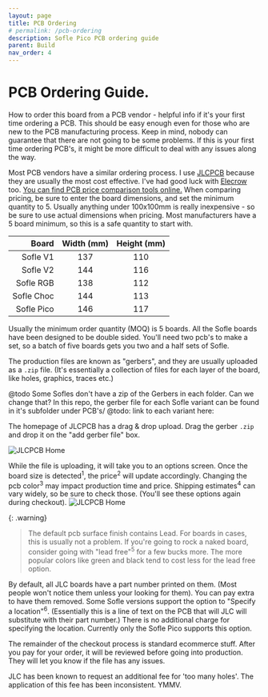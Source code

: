 ```yaml
---
layout: page
title: PCB Ordering
# permalink: /pcb-ordering
description: Sofle Pico PCB ordering guide
parent: Build
nav_order: 4
---
```


# PCB Ordering Guide.

How to order this board from a PCB vendor - helpful info if it's your first time ordering a PCB. This should be easy enough even for those who are new to the PCB manufacturing process. Keep in mind, nobody can guarantee that there are not going to be some problems. If this is your first time ordering PCB's, it might be more difficult to deal with any issues along the way.

Most PCB vendors have a similar ordering process. I use [JLCPCB](https://jlcpcb.com/) because they are usually the most cost effective. I've had good luck with [Elecrow](https://www.elecrow.com/) too. [You can find PCB price comparison tools online.](https://pcbshopper.com/) When comparing pricing, be sure to enter the board dimensions, and set the minimum quantity to 5. Usually anything under 100x100mm is really inexpensive - so be sure to use actual dimensions when pricing. Most manufacturers have a 5 board minimum, so this is a safe quantity to start with.

| Board    |Width (mm)|Height (mm)|
|    ----: |  :----:  |  :----:   |
|Sofle V1  |137       |110        |
|Sofle V2  |144       |116        |
|Sofle RGB |138       |112        |
|Sofle Choc|144       |113        |
|Sofle Pico|146       |117        | 
 
Usually the minimum order quantity (MOQ) is 5 boards. All the Sofle boards have been designed to be double sided. You'll need two pcb's to make a set, so a batch of five boards gets you two and a half sets of Sofle.

The production files are known as "gerbers", and they are usually uploaded as a `.zip` file. (It's essentially a collection of files for each layer of the board, like holes, graphics, traces etc.) 

@todo Some Sofles don't have a zip of the Gerbers in each folder. Can we change that?
In this repo, the gerber file for each Sofle variant can be found in it's subfolder under PCB's/
@todo: link to each variant here:

The homepage of JLCPCB has a drag & drop upload. Drag the gerber `.zip` and drop it on the "add gerber file" box.

![JLCPCB Home](/images/ordering_guide/JLCPCB_Ordering_1.png)

While the file is uploading, it will take you to an options screen. Once the board size is detected<sup>1</sup>, the price<sup>2</sup> will update accordingly.
Changing the pcb color<sup>3</sup> may impact production time and price.
Shipping estimates<sup>4</sup> can vary widely, so be sure to check those. (You'll see these options again during checkout).
![JLCPCB Home](/images/ordering_guide/JLCPCB_Ordering_2.png)

{: .warning}
> The default pcb surface finish contains Lead. For boards in cases, this is usually not a problem. If you're going to rock a naked board, consider going with "lead free"<sup>5</sup> for a few bucks more. The more popular colors like green and black tend to cost less for the lead free option.

By default, all JLC boards have a part number printed on them. (Most people won't notice them unless your looking for them). You can pay extra to have them removed. Some Sofle versions support the option to "Specify a location"<sup>6</sup>. (Essentially this is a line of text on the PCB that will JLC will substitute with their part number.) There is no additional charge for specifying the location. Currently only the Sofle Pico supports this option.

The remainder of the checkout process is standard ecommerce stuff. After you pay for your order, it will be reviewed before going into production. They will let you know if the file has any issues.

JLC has been known to request an additional fee for 'too many holes'. The application of this fee has been inconsistent. YMMV.
